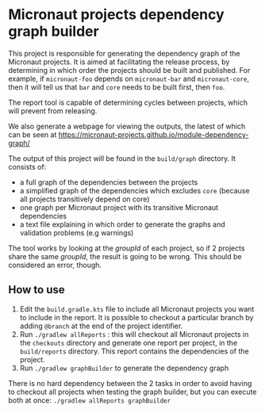 # Micronaut projects dependency graph builder

This project is responsible for generating the dependency graph of the Micronaut projects.
It is aimed at facilitating the release process, by determining in which order the projects should be built and published.
For example, if `micronaut-foo` depends on `micronaut-bar` and `micronaut-core`, then it will tell us that `bar` and `core` needs to be built first, then `foo`.

The report tool is capable of determining cycles between projects, which will prevent from releasing.

We also generate a webpage for viewing the outputs, the latest of which can be seen at https://micronaut-projects.github.io/module-dependency-graph/

The output of this project will be found in the `build/graph` directory.
It consists of:

- a full graph of the dependencies between the projects
- a simplified graph of the dependencies which excludes `core` (because all projects transitively depend on core)
- one graph per Micronaut project with its transitive Micronaut dependencies
- a text file explaining in which order to generate the graphs and validation problems (e.g warnings)

The tool works by looking at the _groupId_ of each project, so if 2 projects share the same _groupId_, the result is going to be wrong.
This should be considered an error, though.

## How to use

1. Edit the `build.gradle.kts` file to include all Micronaut projects you want to include in the report. It is possible to checkout a particular branch by adding `@branch` at the end of the project identifier.
2. Run `./gradlew allReports` : this will checkout all Micronaut projects in the `checkouts` directory and generate one report per project, in the `build/reports` directory. This report contains the dependencies of the project.
3. Run `./gradlew graphBuilder` to generate the dependency graph

There is no hard dependency between the 2 tasks in order to avoid having to checkout all projects when testing the graph builder, but you can execute both at once: `./gradlew allReports graphBuilder`
